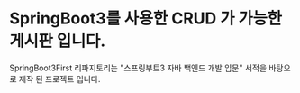 <h1>SpringBoot3를 사용한 CRUD 가 가능한 게시판 입니다.</h1>
SpringBoot3First 리파지토리는
"스프링부트3 자바 백엔드 개발 입문" 서적을 바탕으로 제작 된 프로젝트 입니다.
